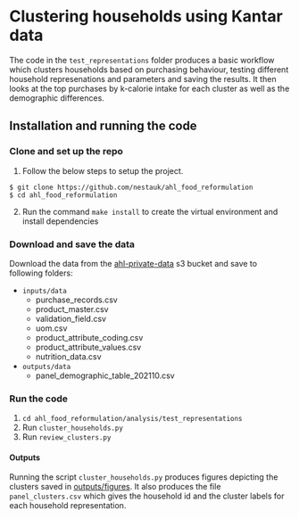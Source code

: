 # Clustering households using Kantar data

The code in the `test_representations` folder produces a basic workflow which clusters households based on purchasing behaviour, testing different household represenations and parameters and saving the results. It then looks at the top purchases by k-calorie intake for each cluster as well as the demographic differences.

## Installation and running the code

### Clone and set up the repo

1. Follow the below steps to setup the project.

```shell
$ git clone https://github.com/nestauk/ahl_food_reformulation
$ cd ahl_food_reformulation
```

2. Run the command `make install` to create the virtual environment and install dependencies

### Download and save the data

Download the data from the [ahl-private-data](https://s3.console.aws.amazon.com/s3/buckets/ahl-private-data?prefix=kantar%2Fdata_v3%2F&region=eu-west-2&showversions=false#) s3 bucket and save to following folders:

- `inputs/data`
  - purchase_records.csv
  - product_master.csv
  - validation_field.csv
  - uom.csv
  - product_attribute_coding.csv
  - product_attribute_values.csv
  - nutrition_data.csv
- `outputs/data`
  - panel_demographic_table_202110.csv

### Run the code

1. `cd ahl_food_reformulation/analysis/test_representations`
2. Run `cluster_households.py`
3. Run `review_clusters.py`

#### Outputs

Running the script `cluster_households.py` produces figures depicting the clusters saved in [outputs/figures](https://github.com/nestauk/ahl_food_reformulation/tree/5_test_hh_representations/outputs/figures). It also produces the file `panel_clusters.csv` which gives the household id and the cluster labels for each household representation.
